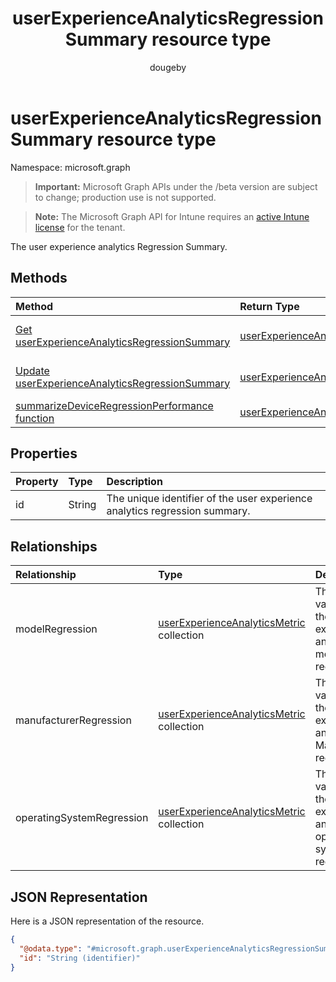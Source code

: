 ﻿---
title: "userExperienceAnalyticsRegressionSummary resource type"
description: "The user experience analytics Regression Summary."
author: "dougeby"
localization_priority: Normal
ms.prod: "intune"
doc_type: resourcePageType
---

# userExperienceAnalyticsRegressionSummary resource type

Namespace: microsoft.graph

> **Important:** Microsoft Graph APIs under the /beta version are subject to change; production use is not supported.

> **Note:** The Microsoft Graph API for Intune requires an [active Intune license](https://go.microsoft.com/fwlink/?linkid=839381) for the tenant.

The user experience analytics Regression Summary.

## Methods

| Method                                                                                                                                                  | Return Type                                                                                                         | Description                                                                                                                                                          |
| :------------------------------------------------------------------------------------------------------------------------------------------------------ | :------------------------------------------------------------------------------------------------------------------ | :------------------------------------------------------------------------------------------------------------------------------------------------------------------- |
| [Get userExperienceAnalyticsRegressionSummary](../api/intune-devices-userexperienceanalyticsregressionsummary-get.md)                                   | [userExperienceAnalyticsRegressionSummary](../resources/intune-devices-userexperienceanalyticsregressionsummary.md) | Read properties and relationships of the [userExperienceAnalyticsRegressionSummary](../resources/intune-devices-userexperienceanalyticsregressionsummary.md) object. |
| [Update userExperienceAnalyticsRegressionSummary](../api/intune-devices-userexperienceanalyticsregressionsummary-update.md)                             | [userExperienceAnalyticsRegressionSummary](../resources/intune-devices-userexperienceanalyticsregressionsummary.md) | Update the properties of a [userExperienceAnalyticsRegressionSummary](../resources/intune-devices-userexperienceanalyticsregressionsummary.md) object.               |
| [summarizeDeviceRegressionPerformance function](../api/intune-devices-userexperienceanalyticsregressionsummary-summarizedeviceregressionperformance.md) | [userExperienceAnalyticsRegressionSummary](../resources/intune-devices-userexperienceanalyticsregressionsummary.md) | Not yet documented                                                                                                                                                   |

## Properties

| Property | Type   | Description                                                                |
| :------- | :----- | :------------------------------------------------------------------------- |
| id       | String | The unique identifier of the user experience analytics regression summary. |

## Relationships

| Relationship              | Type                                                                                                     | Description                                                                      |
| :------------------------ | :------------------------------------------------------------------------------------------------------- | :------------------------------------------------------------------------------- |
| modelRegression           | [userExperienceAnalyticsMetric](../resources/intune-devices-userexperienceanalyticsmetric.md) collection | The metric values for the user experience analytics model regression.            |
| manufacturerRegression    | [userExperienceAnalyticsMetric](../resources/intune-devices-userexperienceanalyticsmetric.md) collection | The metric values for the user experience analytics Manufacturer regression.     |
| operatingSystemRegression | [userExperienceAnalyticsMetric](../resources/intune-devices-userexperienceanalyticsmetric.md) collection | The metric values for the user experience analytics operating system regression. |

## JSON Representation

Here is a JSON representation of the resource.

<!-- {
  "blockType": "resource",
  "keyProperty": "id",
  "@odata.type": "microsoft.graph.userExperienceAnalyticsRegressionSummary"
}
-->

```json
{
  "@odata.type": "#microsoft.graph.userExperienceAnalyticsRegressionSummary",
  "id": "String (identifier)"
}
```
